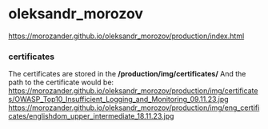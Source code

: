 # oleksandr_morozov
https://morozander.github.io/oleksandr_morozov/production/index.html

### certificates
The certificates are stored in the **/production/img/certificates/**
And the path to the certificate would be:
https://morozander.github.io/oleksandr_morozov/production/img/certificates/OWASP_Top10_Insufficient_Logging_and_Monitoring_09.11.23.jpg
https://morozander.github.io/oleksandr_morozov/production/img/eng_certificates/englishdom_upper_intermediate_18.11.23.jpg